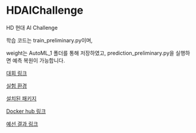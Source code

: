 # HDAIChallenge

HD 현대 AI Challenge

학습 코드는 train_preliminary.py이며, 

weight는 AutoML_1 폴더를 통해 저장하였고, prediction_preliminary.py을 실행하면 예측 복원이 가능합니다.

[대회 링크](https://dacon.io/competitions/official/236158/overview/description)

[실험 환경](https://github.com/d9249/HDAIChallenge/blob/main/environment_info.txt)

[설치된 패키지](https://github.com/d9249/HDAIChallenge/blob/main/requirements.txt)

[Docker hub 링크](https://hub.docker.com/repository/docker/dodo9249/hdaichallenge/general)

[예선 결과 링크](https://dacon.io/competitions/official/236158/leaderboard)